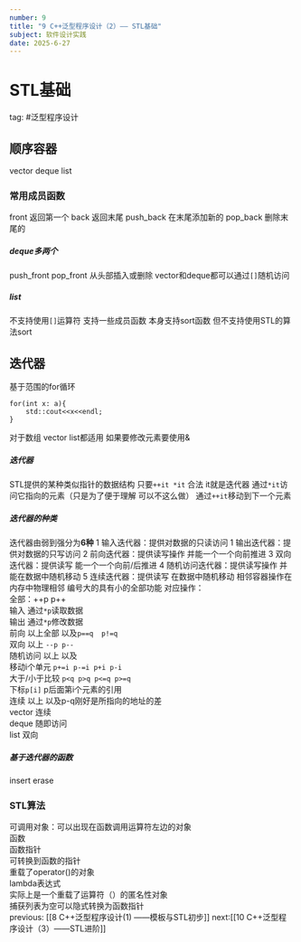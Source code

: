 ```yaml
---
number: 9
title: "9 C++泛型程序设计（2）—— STL基础"
subject: 软件设计实践
date: 2025-6-27
---
```

# STL基础
tag: #泛型程序设计 
## 顺序容器
vector
deque
list
### 常用成员函数
front 返回第一个
back 返回末尾
push_back 在末尾添加新的
pop_back 删除末尾的

##### deque多两个
push_front
pop_front
从头部插入或删除
vector和deque都可以通过`[]`随机访问
##### list
不支持使用`[]`运算符
支持一些成员函数
本身支持sort函数 但不支持使用STL的算法sort 
## 迭代器
基于范围的for循环
```
for(int x: a){
	std::cout<<x<<endl;
}
```
对于数组 vector list都适用
如果要修改元素要使用&
##### 迭代器
STL提供的某种类似指针的数据结构
只要`++it *it` 合法 it就是迭代器
	通过`*it`访问它指向的元素（只是为了便于理解  可以不这么做）
	通过`++it`移动到下一个元素
##### 迭代器的种类
迭代器由弱到强分为**6种**
1 输入迭代器：提供对数据的只读访问
1 输出迭代器：提供对数据的只写访问
2 前向迭代器：提供读写操作 并能一个一个向前推进
3 双向迭代器：提供读写 能一个一个向前/后推进
4 随机访问迭代器：提供读写操作 并能在数据中随机移动
5 连续迭代器：提供读写 在数据中随机移动 相邻容器操作在内存中物理相邻
编号大的具有小的全部功能
对应操作：  
全部：++p p++  
输入 通过`*p`读取数据  
输出 通过`*p`修改数据  
前向 以上全部 以及`p==q  p!=q`  
双向 以上 `--p p--`  
随机访问 以上 以及  
	移动i个单元  `p+=i p-=i p+i p-i`  
	大于/小于比较  `p<q p>q p<=q p>=q`  
	下标`p[i]`  p后面第i个元素的引用  
连续 以上 以及p-q刚好是所指向的地址的差  
vector 连续  
deque 随即访问  
list 双向  
##### 基于迭代器的函数
insert  erase
### STL算法
可调用对象：可以出现在函数调用运算符左边的对象  
	函数  
	函数指针  
	可转换到函数的指针  
	重载了operator()的对象  
	lambda表达式   
		实际上是一个重载了运算符（）的匿名性对象  
		捕获列表为空可以隐式转换为函数指针  
previous: [[8 C++泛型程序设计(1) ——模板与STL初步]]
next:[[10 C++泛型程序设计（3）——STL进阶]]